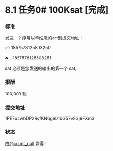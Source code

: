 # 8.1 任务0# 100Ksat \[完成]

### 标准

发送一个序号以零结尾的sat到提交地址：

✅: 1857578125803250

❌：1857578125803251

sat 必须是您发送的输出的第一个 sat。&#x20;

### 报酬

100,000 聪&#x20;

### 提交地址

1PE7u4wbDP2RqfKN6geD1bG57v9Gj9FXm3&#x20;

### 状态

由[@count\_null](https://twitter.com/rodarmor/status/1560793241473400833) 赢得！
